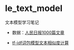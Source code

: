 # le_text_model

文本模型学习笔记

- 数据：[人民日报1000篇文章](https://github.com/gaowenxin95/le_topic_model/blob/master/data/s1000.csv)

- [tf-idf词包模型文本相似度计算](https://github.com/gaowenxin95/le_topic_model/blob/master/analysis/tf-idf.ipynb)

